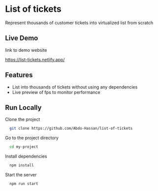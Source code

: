 
# List of tickets

Represent thousands of customer tickets into virtualized list from scratch


## Live Demo

link to demo website

https://list-tickets.netlify.app/
## Features

- List into thousands of tickets without using any dependencies
- Live preview of fps to monitor performance

## Run Locally

Clone the project

```bash
  git clone https://github.com/Abdo-Hassan/list-of-tickets
```

Go to the project directory

```bash
  cd my-project
```

Install dependencies

```bash
  npm install
```

Start the server

```bash
  npm run start
```

